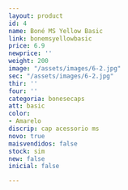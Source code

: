 ```yaml
---
layout: product
id: 4
name: Boné MS Yellow Basic
link: bonemsyellowbasic
price: 6.9
newprice: ''
weight: 200
image: "/assets/images/6-2.jpg"
sec: "/assets/images/6-2.jpg"
thir: ''
four: ''
categoria: bonesecaps
att: basic
color:
- Amarelo
discrip: cap acessorio ms
novo: true
maisvendidos: false
stock: sim
new: false
inicial: false

---
```

